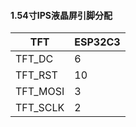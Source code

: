#### 1.54寸IPS液晶屏引脚分配

| TFT      | ESP32C3 |
| -------- | ------- |
| TFT_DC   | 6       |
| TFT_RST  | 10      |
| TFT_MOSI | 3       |
| TFT_SCLK | 2       |
